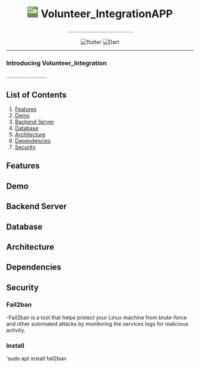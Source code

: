# <div align="center"><img src="docs/logo.png" alt="icon" width=30> Volunteer_IntegrationAPP</div>

<div align="center">............................................


![flutter](https://img.shields.io/badge/Flutter-Framework-green?logo=flutter)
![Dart](https://img.shields.io/badge/Dart-Language-blue?logo=dart)

</div>

***

### Introducing Volunteer_Integration

...........................

## List of Contents

1. [Features](#features)
2. [Demo](#demo)
3. [Backend Server](#backendserver)
4. [Database](#database)
5. [Architecture](#architecture)
6. [Dependencies](#dependencies)
6. [Security](#security)

## Features

## Demo

## Backend Server

## Database

## Architecture

## Dependencies

## Security

### Fail2ban

-Fail2ban is a tool that helps protect your Linux machine from brute-force and other automated attacks by monitoring the services logs for malicious activity.

### Install

'sudo apt install fail2ban



